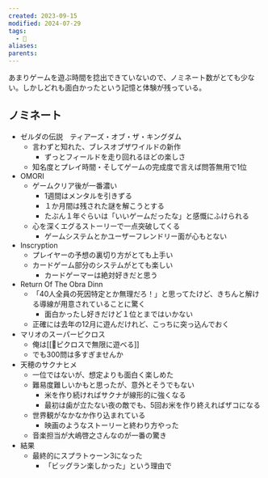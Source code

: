 ```yaml
---
created: 2023-09-15
modified: 2024-07-29
tags:
  - 💭
aliases: 
parents: 
---
```

あまりゲームを遊ぶ時間を捻出できていないので、ノミネート数がとても少ない。しかしどれも面白かったという記憶と体験が残っている。

## ノミネート
- ゼルダの伝説　ティアーズ・オブ・ザ・キングダム
	- 言わずと知れた、ブレスオブザワイルドの新作
		- ずっとフィールドを走り回れるほどの楽しさ
	- 知名度とプレイ時間・そしてゲームの完成度で言えば問答無用で1位
- OMORI
	- ゲームクリア後が一番濃い
		- 1週間はメンタルを引きずる　
		- １か月間は残された謎を解こうとする
		- たぶん１年ぐらいは「いいゲームだったな」と感慨にふけられる
	- 心を深くエグるストーリーで一点突破してくる
		- ゲームシステムとかユーザーフレンドリー面が心もとない
- Inscryption
	- プレイヤーの予想の裏切り方がとても上手い
	- カードゲーム部分のシステムがとても楽しい
		- カードゲーマーは絶対好きだと思う
- Return Of The Obra Dinn 
	- 「40人全員の死因特定とか無理だろ！」と思ってたけど、きちんと解ける導線が用意されていることに驚く
		- 面白かったし好きだけど１位とまではいかない
	- 正確には去年の12月に遊んだけれど、こっちに突っ込んでおく
- マリオのスーパーピクロス
	- 俺は[[💭ピクロスで無限に遊べる]] 
	- でも300問は多すぎませんか
- 天穂のサクナヒメ
	- 一位ではないが、想定よりも面白く楽しめた
	- 難易度難しいかもと思ったが、意外とそうでもない
		- 米を作り続ければサクナが線形的に強くなる
		- 最初は歯が立たない夜の敵でも、5回お米を作り終えればザコになる
	- 世界観がなかなか作り込まれている
		- 映画のようなストーリーと終わり方やった
	- 音楽担当が大嶋啓之さんなのが一番の驚き
- 結果
	- 最終的にスプラトゥーン3になった
		- 「ビッグラン楽しかった」という理由で